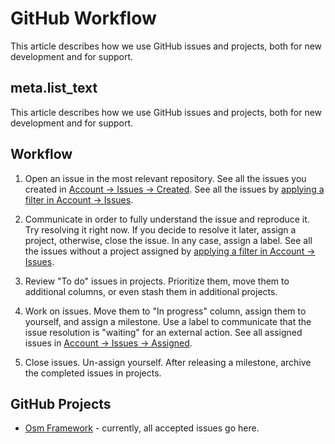 # GitHub Workflow

This article describes how we use GitHub issues and projects, both for new
development and for support.

## meta.list_text

This article describes how we use GitHub issues and projects, both for new development and for support.

## Workflow

1. Open an issue in the most relevant repository. See all the issues you created in [Account -> Issues -> Created](https://github.com/issues). See all the issues by [applying a filter in Account -> Issues](https://github.com/issues?q=is%3Aopen+is%3Aissue+archived%3Afalse+org%3Aosmphp).

2. Communicate in order to fully understand the issue and reproduce it. Try resolving it right now. If you decide to resolve it later, assign a project, otherwise, close the issue. In any case, assign a label. See all the issues without a project assigned by [applying a filter in Account -> Issues](https://github.com/issues?q=is%3Aopen+is%3Aissue+archived%3Afalse+org%3Aosmphp+no%3Aproject).

3. Review "To do" issues in projects. Prioritize them, move them to additional columns, or even stash them in additional projects.

4. Work on issues. Move them to "In progress" column, assign them to yourself, and assign a milestone. Use a label to communicate that the issue resolution is "waiting" for an external action. See all assigned issues in [Account -> Issues -> Assigned](https://github.com/issues/assigned).

5. Close issues. Un-assign yourself. After releasing a milestone, archive the completed issues in projects.

## GitHub Projects

* [Osm Framework](https://github.com/orgs/osmphp/projects/1) - currently, all accepted issues go here.
 
 